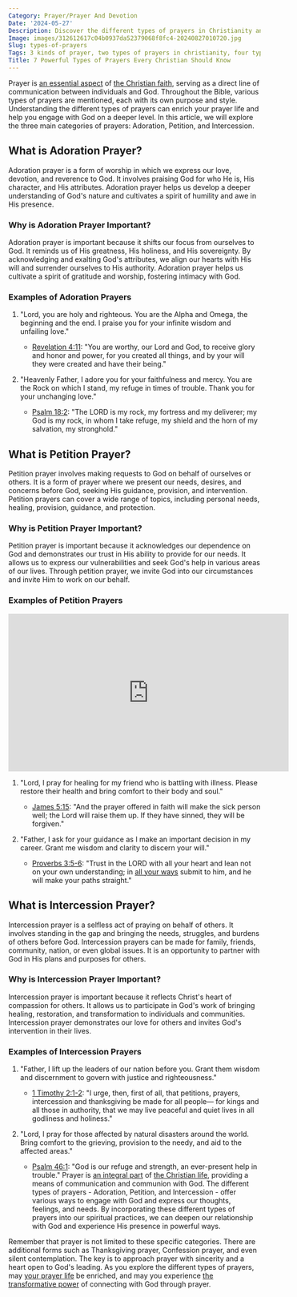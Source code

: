 ```yaml
---
Category: Prayer/Prayer And Devotion
Date: '2024-05-27'
Description: Discover the different types of prayers in Christianity and Catholicism. Explore four distinct forms of prayer and learn how they can deepen your spiritual connection.
Image: images/312612617c04b0937da52379068f8fc4-20240827010720.jpg
Slug: types-of-prayers
Tags: 3 kinds of prayer, two types of prayers in christianity, four types of prayer catholic, prayer styles, 4 types of prayer examples, kinds of prayer catholic, forms of prayer catholic, 4 types of prayer catholic, types of prayer catholic, form of prayers, what are the 4 types of prayer
Title: 7 Powerful Types of Prayers Every Christian Should Know
---
```


Prayer is [an essential aspect](/scripture-on-prayer-and-supplication) of [the Christian faith](/discover-the-meaning-of-being-a-christian-ultimate-guide-for-believers), serving as a direct line of communication between individuals and God. Throughout the Bible, various types of prayers are mentioned, each with its own purpose and style. Understanding the different types of prayers can enrich your prayer life and help you engage with God on a deeper level. In this article, we will explore the three main categories of prayers: Adoration, Petition, and Intercession.

## What is Adoration Prayer?

Adoration prayer is a form of worship in which we express our love, devotion, and reverence to God. It involves praising God for who He is, His character, and His attributes. Adoration prayer helps us develop a deeper understanding of God's nature and cultivates a spirit of humility and awe in His presence.

### Why is Adoration Prayer Important?

Adoration prayer is important because it shifts our focus from ourselves to God. It reminds us of His greatness, His holiness, and His sovereignty. By acknowledging and exalting God's attributes, we align our hearts with His will and surrender ourselves to His authority. Adoration prayer helps us cultivate a spirit of gratitude and worship, fostering intimacy with God.

### Examples of Adoration Prayers

1. "Lord, you are holy and righteous. You are the Alpha and Omega, the beginning and the end. I praise you for your infinite wisdom and unfailing love."
   - [Revelation 4:11](https://www.bibleref.com/Revelation/4/Revelation-4-11.html): "You are worthy, our Lord and God, to receive glory and honor and power, for you created all things, and by your will they were created and have their being."

2. "Heavenly Father, I adore you for your faithfulness and mercy. You are the Rock on which I stand, my refuge in times of trouble. Thank you for your unchanging love."
   - [Psalm 18:2](https://www.bibleref.com/Psalm/18/Psalm-18-2.html): "The LORD is my rock, my fortress and my deliverer; my God is my rock, in whom I take refuge, my shield and the horn of my salvation, my stronghold."

## What is Petition Prayer?

Petition prayer involves making requests to God on behalf of ourselves or others. It is a form of prayer where we present our needs, desires, and concerns before God, seeking His guidance, provision, and intervention. Petition prayers can cover a wide range of topics, including personal needs, healing, provision, guidance, and protection.

### Why is Petition Prayer Important?

Petition prayer is important because it acknowledges our dependence on God and demonstrates our trust in His ability to provide for our needs. It allows us to express our vulnerabilities and seek God's help in various areas of our lives. Through petition prayer, we invite God into our circumstances and invite Him to work on our behalf.

### Examples of Petition Prayers


<iframe width="560" height="315" src="https://www.youtube.com/embed/GFngUXoId-w" frameborder="0" allow="autoplay; encrypted-media" allowfullscreen></iframe>


1. "Lord, I pray for healing for my friend who is battling with illness. Please restore their health and bring comfort to their body and soul."
   - [James 5:15](https://www.bibleref.com/James/5/James-5-15.html): "And the prayer offered in faith will make the sick person well; the Lord will raise them up. If they have sinned, they will be forgiven."

2. "Father, I ask for your guidance as I make an important decision in my career. Grant me wisdom and clarity to discern your will."
   - [Proverbs 3:5-6](https://www.bibleref.com/Proverbs/3/Proverbs-3-5.html): "Trust in the LORD with all your heart and lean not on your own understanding; in [all your ways](/pray-for-resilience) submit to him, and he will make your paths straight."

## What is Intercession Prayer?

Intercession prayer is a selfless act of praying on behalf of others. It involves standing in the gap and bringing the needs, struggles, and burdens of others before God. Intercession prayers can be made for family, friends, community, nation, or even global issues. It is an opportunity to partner with God in His plans and purposes for others.

### Why is Intercession Prayer Important?

Intercession prayer is important because it reflects Christ's heart of compassion for others. It allows us to participate in God's work of bringing healing, restoration, and transformation to individuals and communities. Intercession prayer demonstrates our love for others and invites God's intervention in their lives.

### Examples of Intercession Prayers

1. "Father, I lift up the leaders of our nation before you. Grant them wisdom and discernment to govern with justice and righteousness."
   - [1 Timothy 2:1-2](https://www.bibleref.com/1-Timothy/2/1-Timothy-2-1.html): "I urge, then, first of all, that petitions, prayers, intercession and thanksgiving be made for all people— for kings and all those in authority, that we may live peaceful and quiet lives in all godliness and holiness."

2. "Lord, I pray for those affected by natural disasters around the world. Bring comfort to the grieving, provision to the needy, and aid to the affected areas."
   - [Psalm 46:1](https://www.bibleref.com/Psalm/46/Psalm-46-1.html): "God is our refuge and strength, an ever-present help in trouble."
Prayer is [an integral part](/resisting-gender-confusion) of [the Christian life](/unveiling-the-power-of-scripture-deep-dive-biblical-teachings-holy-spirit), providing a means of communication and communion with God. The different types of prayers - Adoration, Petition, and Intercession - offer various ways to engage with God and express our thoughts, feelings, and needs. By incorporating these different types of prayers into our spiritual practices, we can deepen our relationship with God and experience His presence in powerful ways.

Remember that prayer is not limited to these specific categories. There are additional forms such as Thanksgiving prayer, Confession prayer, and even silent contemplation. The key is to approach prayer with sincerity and a heart open to God's leading. As you explore the different types of prayers, may [your prayer life](/transformative-power-of-christian-prayer-comprehensive-guide) be enriched, and may you experience [the transformative power](/uncovering-the-divine-journey-of-jesus-exploring-the-life-of-christ) of connecting with God through prayer.